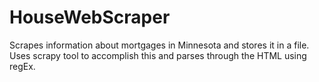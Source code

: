 # HouseWebScraper
Scrapes information about mortgages in Minnesota and stores it in a file. Uses scrapy tool to accomplish this and parses through the HTML using regEx.
